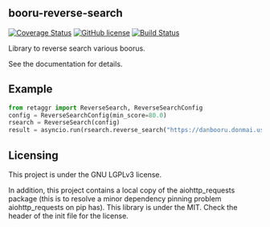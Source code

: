 ## booru-reverse-search
[![Coverage Status](https://coveralls.io/repos/github/booru-utils/retaggr/badge.svg?branch=master)](https://coveralls.io/github/booru-utils/retaggr?branch=master) [![GitHub license](https://img.shields.io/github/license/booru-utils/retaggr)](https://github.com/booru-utils/retaggr/blob/master/LICENSE) [![Build Status](https://travis-ci.org/booru-utils/retaggr.svg?branch=master)](https://travis-ci.org/booru-utils/retaggr)

Library to reverse search various boorus.

See the documentation for details.

## Example

```py
from retaggr import ReverseSearch, ReverseSearchConfig
config = ReverseSearchConfig(min_score=80.0)
rsearch = ReverseSearch(config)
result = asyncio.run(rsearch.reverse_search("https://danbooru.donmai.us/data/__tsukumo_benben_touhou_drawn_by_elise_piclic__6e6da59922b923391f02ba1ce78f9b42.jpg"))
```

## Licensing

This project is under the GNU LGPLv3 license.

In addition, this project contains a local copy of the aiohttp_requests package (this is to resolve a minor dependency pinning problem aiohttp_requests on pip has). This library is under the MIT. Check the header of the init file for the license.